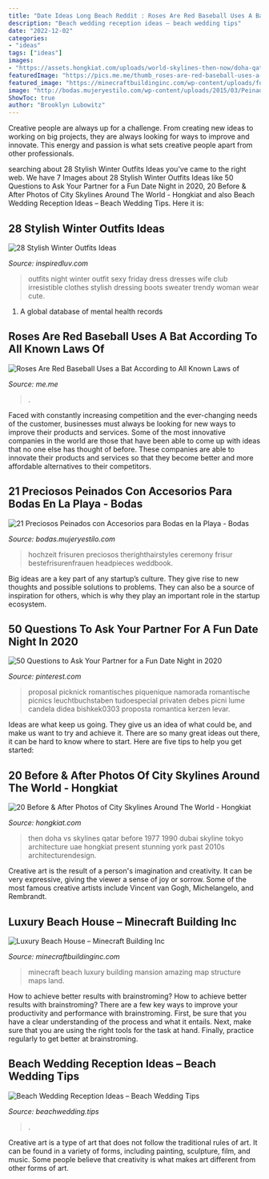 ```yaml
---
title: "Date Ideas Long Beach Reddit : Roses Are Red Baseball Uses A Bat According To All Known Laws Of"
description: "Beach wedding reception ideas – beach wedding tips"
date: "2022-12-02"
categories:
- "ideas"
tags: ["ideas"]
images:
- "https://assets.hongkiat.com/uploads/world-skylines-then-now/doha-qatar.jpg"
featuredImage: "https://pics.me.me/thumb_roses-are-red-baseball-uses-a-bat-according-to-all-63455963.png"
featured_image: "https://minecraftbuildinginc.com/wp-content/uploads/formidable/5/Luxury-Beach-House-Amazing-Minecraft-Building-ideas-palm-trees-yard-multi-story-13.jpg"
image: "http://bodas.mujeryestilo.com/wp-content/uploads/2015/03/Peinados-con-Accesorios-para-Bodas-en-la-Playa-16.jpg"
ShowToc: true
author: "Brooklyn Lubowitz"
---
```



Creative people are always up for a challenge. From creating new ideas to working on big projects, they are always looking for ways to improve and innovate. This energy and passion is what sets creative people apart from other professionals.

	

		
searching about 28 Stylish Winter Outfits Ideas you've came to the right web. We have 7 Images about 28 Stylish Winter Outfits Ideas like 50 Questions to Ask Your Partner for a Fun Date Night in 2020, 20 Before &amp; After Photos of City Skylines Around The World - Hongkiat and also Beach Wedding Reception Ideas – Beach Wedding Tips. Here it is:
		
    
## 28 Stylish Winter Outfits Ideas

<img loading=lazy src="http://www.inspiredluv.com/wp-content/uploads/2016/12/25-Stylish-Winter-Outfits-Ideas-29.jpg" onerror="this.onerror=null;this.src='https://tse2.mm.bing.net/th?id=OIP.qg1R2QzVSMQkWj0ZgEnLQAAAAA&amp;pid=15.1';" alt="28 Stylish Winter Outfits Ideas">

_Source: inspiredluv.com_

>outfits night winter outfit sexy friday dress dresses wife club irresistible clothes stylish dressing boots sweater trendy woman wear cute. 

	

1. A global database of mental health records 

    
## Roses Are Red Baseball Uses A Bat According To All Known Laws Of

<img loading=lazy src="https://pics.me.me/thumb_roses-are-red-baseball-uses-a-bat-according-to-all-63455963.png" onerror="this.onerror=null;this.src='https://tse3.mm.bing.net/th?id=OIP.3I6LkJVJfM7f2mk8r3QeGQAAAA&amp;pid=15.1';" alt="Roses Are Red Baseball Uses a Bat According to All Known Laws of">

_Source: me.me_

>. 

	

Faced with constantly increasing competition and the ever-changing needs of the customer, businesses must always be looking for new ways to improve their products and services. Some of the most innovative companies in the world are those that have been able to come up with ideas that no one else has thought of before. These companies are able to innovate their products and services so that they become better and more affordable alternatives to their competitors.

    
## 21 Preciosos Peinados Con Accesorios Para Bodas En La Playa - Bodas

<img loading=lazy src="http://bodas.mujeryestilo.com/wp-content/uploads/2015/03/Peinados-con-Accesorios-para-Bodas-en-la-Playa-16.jpg" onerror="this.onerror=null;this.src='https://tse3.mm.bing.net/th?id=OIP.54USbeqC1t-xdvrtFAoVIAHaLH&amp;pid=15.1';" alt="21 Preciosos Peinados con Accesorios para Bodas en la Playa - Bodas">

_Source: bodas.mujeryestilo.com_

>hochzeit frisuren preciosos therighthairstyles ceremony frisur bestefrisurenfrauen headpieces weddbook. 

	

Big ideas are a key part of any startup’s culture. They give rise to new thoughts and possible solutions to problems. They can also be a source of inspiration for others, which is why they play an important role in the startup ecosystem.

    
## 50 Questions To Ask Your Partner For A Fun Date Night In 2020

<img loading=lazy src="https://i.pinimg.com/736x/ac/e5/ba/ace5ba5045d38e488667cd0dd28494cc.jpg" onerror="this.onerror=null;this.src='https://tse1.mm.bing.net/th?id=OIP._vNwIrh1NE7rAe1eU62f0QHaLH&amp;pid=15.1';" alt="50 Questions to Ask Your Partner for a Fun Date Night in 2020">

_Source: pinterest.com_

>proposal picknick romantisches piquenique namorada romantische picnics leuchtbuchstaben tudoespecial privaten debes picni lume candela didea bishkek0303 proposta romantica kerzen levar. 

	

Ideas are what keep us going. They give us an idea of what could be, and make us want to try and achieve it. There are so many great ideas out there, it can be hard to know where to start. Here are five tips to help you get started: 

    
## 20 Before &amp; After Photos Of City Skylines Around The World - Hongkiat

<img loading=lazy src="https://assets.hongkiat.com/uploads/world-skylines-then-now/doha-qatar.jpg" onerror="this.onerror=null;this.src='https://tse3.mm.bing.net/th?id=OIP.PkiSOlPuM_1adAOYPPerkQHaIR&amp;pid=15.1';" alt="20 Before &amp; After Photos of City Skylines Around The World - Hongkiat">

_Source: hongkiat.com_

>then doha vs skylines qatar before 1977 1990 dubai skyline tokyo architecture uae hongkiat present stunning york past 2010s architecturendesign. 

	

Creative art is the result of a person's imagination and creativity. It can be very expressive, giving the viewer a sense of joy or sorrow. Some of the most famous creative artists include Vincent van Gogh, Michelangelo, and Rembrandt.

    
## Luxury Beach House – Minecraft Building Inc

<img loading=lazy src="https://minecraftbuildinginc.com/wp-content/uploads/formidable/5/Luxury-Beach-House-Amazing-Minecraft-Building-ideas-palm-trees-yard-multi-story-13.jpg" onerror="this.onerror=null;this.src='https://tse1.mm.bing.net/th?id=OIP.FRPjQzt_QxKMKzm9IHtXLwHaEJ&amp;pid=15.1';" alt="Luxury Beach House – Minecraft Building Inc">

_Source: minecraftbuildinginc.com_

>minecraft beach luxury building mansion amazing map structure maps land. 

	

How to achieve better results with brainstroming?
How to achieve better results with brainstroming? There are a few key ways to improve your productivity and performance with brainstroming. First, be sure that you have a clear understanding of the process and what it entails. Next, make sure that you are using the right tools for the task at hand. Finally, practice regularly to get better at brainstroming.

    
## Beach Wedding Reception Ideas – Beach Wedding Tips

<img loading=lazy src="http://beachwedding.tips/wp-content/uploads/2014/12/Beach-Wedding-Reception-Ideas-13-600x900.jpg" onerror="this.onerror=null;this.src='https://tse3.mm.bing.net/th?id=OIP.E5qGmE64sI4eAk9Z4B3gHQHaLH&amp;pid=15.1';" alt="Beach Wedding Reception Ideas – Beach Wedding Tips">

_Source: beachwedding.tips_

>. 

	

Creative art is a type of art that does not follow the traditional rules of art. It can be found in a variety of forms, including painting, sculpture, film, and music. Some people believe that creativity is what makes art different from other forms of art.

